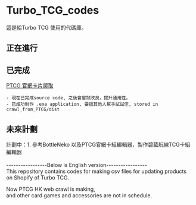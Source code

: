 # Turbo_TCG_codes
這是給Turbo TCG 使用的代碼庫。  
## 正在進行


## 已完成
[PTCG 官網卡片爬取](https://github.com/HeHeSheep/Turbo_TCG_codes/blob/6be9f8e03a966ea5dd5879f339e1aa07dd7f9e76/crawl_from_PTCG/PTCG_Crawl_README.md)

    - 現在已完成source code, 之後會嘗試改良，提升通用性。
    - 已成功制作 .exe application, 要搵其他人幫手試試佢, stored in crawl_from_PTCG/dist

## 未來計劃  

計劃中：1. 參考BottleNeko 以及PTCG官網卡組編輯器，製作碧藍航線TCG卡組編輯器
<br />
<br />
-----------------Below is English version-----------------  
This repository contains codes for making csv files for updating products on Shopify of 
Turbo TCG.  

Now PTCG HK web crawl is making,  
and other card games and accessories are not in schedule.
